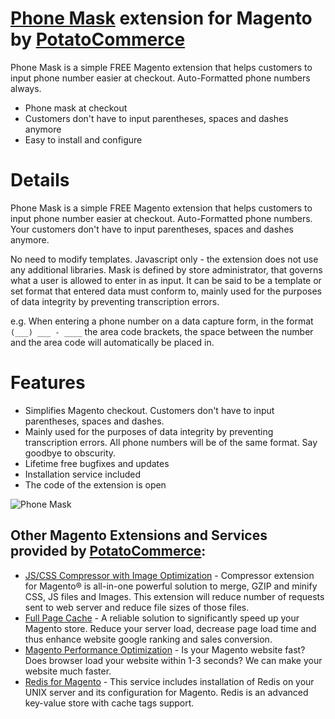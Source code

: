 # <a href="https://potatocommerce.com/phone-mask.html?utm_source=github&utm_medium=extlink" target="_blank">Phone Mask</a> extension for Magento by <a href="https://potatocommerce.com?utm_source=github&utm_medium=extlink" target="_blank">PotatoCommerce</a>
Phone Mask is a simple FREE Magento extension that helps customers to input phone number easier at checkout. Auto-Formatted phone numbers always.
- Phone mask at checkout
- Customers don't have to input parentheses, spaces and dashes anymore
- Easy to install and configure

# Details
Phone Mask is a simple FREE Magento extension that helps customers to input phone number easier at checkout. Auto-Formatted phone numbers. Your customers don't have to input parentheses, spaces and dashes anymore.

No need to modify templates. Javascript only - the extension does not use any additional libraries.
Mask is defined by store administrator, that governs what a user is allowed to enter in as input. It can be said to be a template or set format that entered data must conform to, mainly used for the purposes of data integrity by preventing transcription errors.

e.g. When entering a phone number on a data capture form, in the format ```(___) ___ - ____``` the area code brackets, the space between the number and the area code will automatically be placed in.

# Features
- Simplifies Magento checkout. Customers don't have to input parentheses, spaces and dashes.
- Mainly used for the purposes of data integrity by preventing transcription errors. All phone numbers will be of the same format. Say goodbye to obscurity.
- Lifetime free bugfixes and updates
- Installation service included
- The code of the extension is open

![Phone Mask](https://potatocommerce.com/media/animated-image-phone-mask-magento-extension.gif)

## Other Magento Extensions and Services provided by [PotatoCommerce](https://potatocommerce.com?utm_source=github&utm_medium=extlink):
* [JS/CSS Compressor with Image Optimization](https://potatocommerce.com/compressor-minify-merge-javascript-css-image-optimization-magento-extension.html?utm_source=github&utm_medium=extlink) - Compressor extension for Magento® is all-in-one powerful solution to merge, GZIP and minify CSS, JS files and Images. This extension will reduce number of requests sent to web server and reduce file sizes of those files. 
* [Full Page Cache](https://potatocommerce.com/full-page-cache.html?utm_source=github&utm_medium=extlink) - A reliable solution to significantly speed up your Magento store. Reduce your server load, decrease page load time and thus enhance website google ranking and sales conversion.
* [Magento Performance Optimization](https://potatocommerce.com/magento-optimization-performance-improvement-service.html?utm_source=github&utm_medium=extlink) - Is your Magento website fast? Does browser load your website within 1-3 seconds? We can make your website much faster.
* [Redis for Magento](https://potatocommerce.com/redis-for-magento-installation-and-configuration-service.html?utm_source=github&utm_medium=extlink) - This service includes installation of Redis on your UNIX server and its configuration for Magento. Redis is an advanced key-value store with cache tags support.
